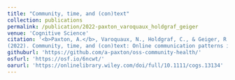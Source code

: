 ```yaml
---
title: "Community, time, and (con)text"
collection: publications
permalink: /publication/2022-paxton_varoquaux_holdgraf_geiger
venue: 'Cognitive Science'
citation: '<b>Paxton, A.</b>, Varoquaux, N., Holdgraf, C., & Geiger, R. S.
(2022). Community, time, and (con)text: Online communication patterns in open-source software communities and their implications for community health. <i>Cognitive Science</i>, <i>46></i>(5), e13134.'
githuburl: 'https://github.com/a-paxton/oss-community-health/'
osfurl: 'https://osf.io/6ncwt/'
oarurl: 'https://onlinelibrary.wiley.com/doi/full/10.1111/cogs.13134'
---
```

